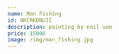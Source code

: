 ```yaml
---
name: Man Fishing
id: NKCRKDNUII
description: painting by neil van
price: 15000
image: /img/man_fishing.jpg
---
```

